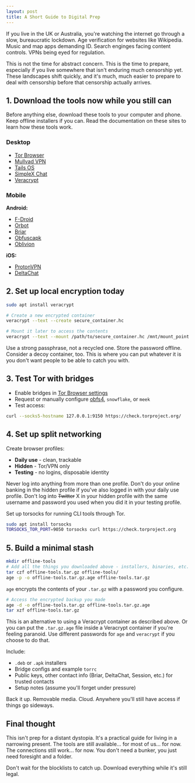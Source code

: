 ```yaml
---
layout: post
title: A Short Guide to Digital Prep
---
```


If you live in the UK or Australia, you're watching the internet go through a slow, bureaucratic lockdown. Age verification for websites like Wikipedia. Music and map apps demanding ID. Search enginges facing content controls. VPNs being eyed for regulation.

This is not the time for abstract concern. This is the time to prepare, especially if you live somewhere that isn't enduring much censorship yet. These landscapes shift quickly, and it's much, much easier to prepare to deal with censorship before that censorship actually arrives.

## 1. Download the tools **now** while you still can

Before anything else, download these tools to your computer and phone. Keep offline installers if you can. Read the documentation on these sites to learn how these tools work.

### Desktop
- [Tor Browser](https://www.torproject.org/download/)
- [Mullvad VPN](https://mullvad.net)
- [Tails OS](https://tails.net/)
- [SimpleX Chat](https://simplex.chat/)
- [Veracrypt](https://www.veracrypt.fr/en/Downloads.html)

### Mobile
**Android:**
- [F-Droid](https://f-droid.org/)
- [Orbot](https://guardianproject.info/apps/orbot/)
- [Briar](https://briarproject.org/)
- [Obfuscapk](https://github.com/obfuscapk/obfuscapk)
- [Oblivion](https://github.com/bepass-org/oblivion)

**iOS:**
- [ProtonVPN](https://protonvpn.com/)
- [DeltaChat](https://delta.chat/en/)

## 2. Set up local encryption **today**
```bash
sudo apt install veracrypt

# Create a new encrypted container
veracrypt --text --create secure_container.hc

# Mount it later to access the contents
veracrypt --text --mount /path/to/secure_container.hc /mnt/mount_point
```

Use a strong passphrase, not a recycled one. Store the password offline. Consider a decoy container, too. This is where you can put whatever it is you don't want people to be able to catch you with.

## 3. Test Tor with bridges

- Enable bridges in [Tor Browser settings](https://support.torproject.org/connecting/#bridges)
- Request or manually configure [obfs4](https://gitweb.torproject.org/pluggable-transports/obfs4.git/), `snowflake`, or `meek`
- Test  access:

```bash
curl --socks5-hostname 127.0.0.1:9150 https://check.torproject.org/
```

## 4. Set up split networking

Create browser profiles:
- **Daily use** - clean, trackable
- **Hidden** - Tor/VPN only
- **Testing** - no logins, disposable identity

Never log into anything from more than one profile. Don't do your online banking in the hidden profile if you've also logged in with your daily use profile. Don't log into ~~Twitter~~ X in your hidden profile with the same username and password you used when you did it in your testing profile.

Set up torsocks for running CLI tools through Tor.

```bash
sudo apt install torsocks
TORSOCKS_TOR_PORT=9050 torsocks curl https://check.torproject.org
```

## 5. Build a minimal stash

```bash
mkdir offline-tools
# Add all the things you downloaded above - installers, binaries, etc.
tar czf offline-tools.tar.gz offline-tools/
age -p -o offline-tools.tar.gz.age offline-tools.tar.gz
```

`age` encrypts the contents of your `.tar.gz` with a password you configure.

```bash
# Access the encrypted backup you made
age -d -o offline-tools.tar.gz offline-tools.tar.gz.age
tar xzf offline-tools.tar.gz
```

This is an alternative to using a Veracrypt container as described above. Or you can put the `.tar.gz.age` file inside a Veracrypt container if you're feeling paranoid. Use different passwords for `age` and `veracrypt` if you choose to do that.

Include:
- `.deb` or `.apk` installers
- Bridge configs and example `torrc`
- Public keys, other contact info (Briar, DeltaChat, Session, etc.) for trusted contacts
- Setup notes (assume you'll forget under pressure)

Back it up. Removable media. Cloud. Anywhere you'll still have access if things go sideways.

## Final thought

This isn't prep for a distant dystopia. It's a practical guide for living in a narrowing present. The tools are still available... for most of us... for now. The connections still work... for now. You don't need a bunker, you just need foresight and a folder.

Don't wait for the blocklists to catch up. Download everything while it's still legal.

